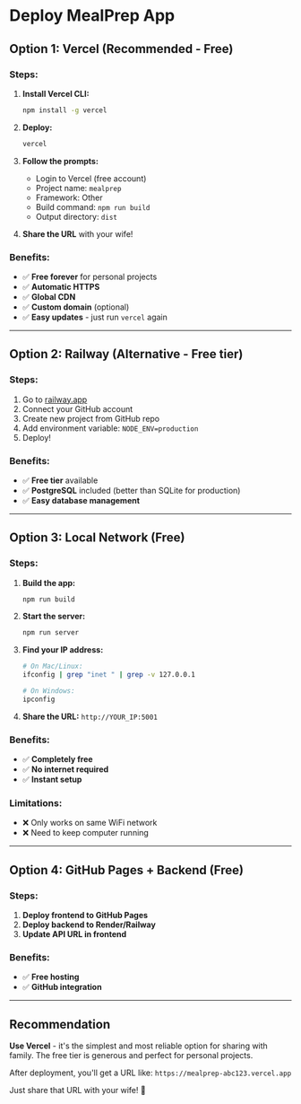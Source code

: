 # Deploy MealPrep App

## Option 1: Vercel (Recommended - Free)

### Steps:

1. **Install Vercel CLI:**

   ```bash
   npm install -g vercel
   ```

2. **Deploy:**

   ```bash
   vercel
   ```

3. **Follow the prompts:**

   - Login to Vercel (free account)
   - Project name: `mealprep`
   - Framework: Other
   - Build command: `npm run build`
   - Output directory: `dist`

4. **Share the URL** with your wife!

### Benefits:

- ✅ **Free forever** for personal projects
- ✅ **Automatic HTTPS**
- ✅ **Global CDN**
- ✅ **Custom domain** (optional)
- ✅ **Easy updates** - just run `vercel` again

---

## Option 2: Railway (Alternative - Free tier)

### Steps:

1. Go to [railway.app](https://railway.app)
2. Connect your GitHub account
3. Create new project from GitHub repo
4. Add environment variable: `NODE_ENV=production`
5. Deploy!

### Benefits:

- ✅ **Free tier** available
- ✅ **PostgreSQL** included (better than SQLite for production)
- ✅ **Easy database management**

---

## Option 3: Local Network (Free)

### Steps:

1. **Build the app:**

   ```bash
   npm run build
   ```

2. **Start the server:**

   ```bash
   npm run server
   ```

3. **Find your IP address:**

   ```bash
   # On Mac/Linux:
   ifconfig | grep "inet " | grep -v 127.0.0.1

   # On Windows:
   ipconfig
   ```

4. **Share the URL:** `http://YOUR_IP:5001`

### Benefits:

- ✅ **Completely free**
- ✅ **No internet required**
- ✅ **Instant setup**

### Limitations:

- ❌ Only works on same WiFi network
- ❌ Need to keep computer running

---

## Option 4: GitHub Pages + Backend (Free)

### Steps:

1. **Deploy frontend to GitHub Pages**
2. **Deploy backend to Render/Railway**
3. **Update API URL in frontend**

### Benefits:

- ✅ **Free hosting**
- ✅ **GitHub integration**

---

## Recommendation

**Use Vercel** - it's the simplest and most reliable option for sharing with family. The free tier is generous and perfect for personal projects.

After deployment, you'll get a URL like: `https://mealprep-abc123.vercel.app`

Just share that URL with your wife! 🎉

